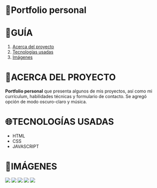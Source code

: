 # **📂Portfolio personal**

# **📑GUÍA**

<ol>
     <li><a href="#acerca-del-proyecto">Acerca del proyecto</a></li>
     <li><a href="#tecnologías-usadas">Tecnologías usadas</a></li>
     <li><a href="#imágenes">Imágenes</a></li>
</ol>

# **💬ACERCA DEL PROYECTO**

**Portfolio personal** que presenta algunos de mis proyectos, así como mi currículum, habilidades técnicas y formulario de contacto.
Se agregó opción de modo oscuro-claro y música.

# **🌐TECNOLOGÍAS USADAS**

* HTML
* CSS
* JAVASCRIPT


# **📸IMÁGENES**

![](https://res.cloudinary.com/carina-bosio/image/upload/v1694529106/01_v9dkds.png)
![]([https://res.cloudinary.com/dos3i5jqy/image/upload/v1677756437/custom-sports/customsports2_c2u5yk.jpg](https://res.cloudinary.com/carina-bosio/image/upload/v1694529107/02_jojxwj.png))
![]([https://res.cloudinary.com/dos3i5jqy/image/upload/v1677756436/custom-sports/customsports3_vrdpde.jpg](https://res.cloudinary.com/carina-bosio/image/upload/v1694529107/03_wpfslv.png))
![]([https://res.cloudinary.com/dos3i5jqy/image/upload/v1677756437/custom-sports/customsports4_iyegjw.jpg](https://res.cloudinary.com/carina-bosio/image/upload/v1694529108/04_xjv33r.png))
![]([https://res.cloudinary.com/dos3i5jqy/image/upload/v1677756437/custom-sports/customports5_wdpqsr.jpg](https://res.cloudinary.com/carina-bosio/image/upload/v1694529107/05_uomfih.png)https://res.cloudinary.com/carina-bosio/image/upload/v1694529107/05_uomfih.png)




